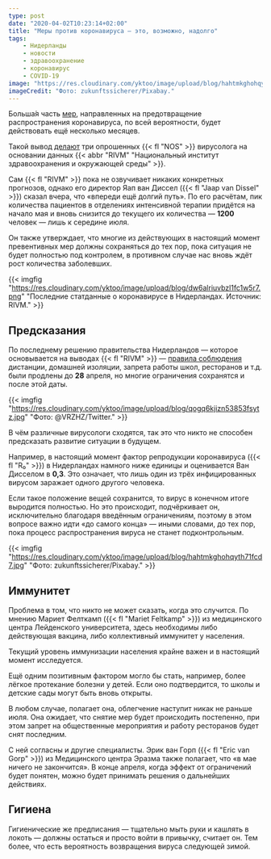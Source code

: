 ```yaml
---
type: post
date: "2020-04-02T10:23:14+02:00"
title: "Меры против коронавируса — это, возможно, надолго"
tags:
    - Нидерланды
    - новости
    - здравоохранение
    - коронавирус
    - COVID-19
image: "https://res.cloudinary.com/yktoo/image/upload/blog/hahtmkghohqyth71fcd7.jpg"
imageCredit: "Фото: zukunftssicherer/Pixabay."
---
```


Больша́я часть [мер](0709), направленных на предотвращение распространения коронавируса, по всей вероятности, будет действовать ещё несколько месяцев.

Такой вывод [делают](https://nos.nl/artikel/2329121-bepaalde-coronamaatregelen-mogelijk-nog-maanden-van-kracht.html) три опрошенных {{< fl "NOS" >}} вирусолога на основании данных {{< abbr "RIVM" "Национальный институт здравоохранения и окружающей среды" >}}.

<!--more-->

Сам {{< fl "RIVM" >}} пока не озвучивает никаких конкретных прогнозов, однако его директор Яап ван Диссел ({{< fl "Jaap van Dissel" >}}) сказал вчера, что «впереди ещё долгий путь». По его расчётам, пик количества пациентов в отделениях интенсивной терапии придётся на начало мая и вновь снизится до текущего их количества — **1200** человек — лишь к середине июля.

Он также утверждает, что многие из действующих в настоящий момент превентивных мер должны сохраняться до тех пор, пока ситуация не будет полностью под контролем, в противном случае нас вновь ждёт рост количества заболевших.

{{< imgfig "https://res.cloudinary.com/yktoo/image/upload/blog/dw6alriuvbzl1fc1w5r7.png" "Последние статданные о коронавирусе в Нидерландах. Источник: RIVM." >}}

## Предсказания

По последнему решению правительства Нидерландов — которое основывается на выводах {{< fl "RIVM" >}} — [правила соблюдения](0709) дистанции, домашней изоляции, запрета работы школ, ресторанов и т.д. были продлены до **28** апреля, но многие ограничения сохранятся и после этой даты.

{{< imgfig "https://res.cloudinary.com/yktoo/image/upload/blog/qogq6kjizn53853fsytz.jpg" "Фото: @VRZHZ/Twitter." >}}

В чём различные вирусологи сходятся, так это что никто не способен предсказать развитие ситуации в будущем.

Например, в настоящий момент фактор репродукции коронавируса ({{< fl "R₀" >}}) в Нидерландах намного ниже единицы и оценивается Ван Дисселом в **0,3**. Это означает, что лишь один из трёх инфицированных вирусом заражает одного другого человека.

Если такое положение вещей сохранится, то вирус в конечном итоге выродится полностью. Но это происходит, подчёркивает он, исключительно благодаря введённым ограничениям, поэтому в этом вопросе важно идти «до самого конца» — иными словами, до тех пор, пока процесс распространения вируса не станет подконтрольным.

{{< imgfig "https://res.cloudinary.com/yktoo/image/upload/blog/hahtmkghohqyth71fcd7.jpg" "Фото: zukunftssicherer/Pixabay." >}}

## Иммунитет

Проблема в том, что никто не может сказать, когда это случится. По мнению Мариет Фелткамп ({{< fl "Mariet Feltkamp" >}}) из медицинского центра Лейденского университета, здесь необходимы либо действующая вакцина, либо коллективный иммунитет у населения.

Текущий уровень иммунизации населения крайне важен и в настоящий момент исследуется.

Ещё одним позитивным фактором могло бы стать, например, более лёгкое протекание болезни у детей. Если оно подтвердится, то школы и детские сады могут быть вновь открыты.

В любом случае, полагает она, облегчение наступит никак не раньше июля. Она ожидает, что снятие мер будет происходить постепенно, при этом запрет на общественные мероприятия и работу ресторанов будет снят последним.

С ней согласны и другие специалисты. Эрик ван Горп ({{< fl "Eric van Gorp" >}}) из Медицинского центра Эразма также полагает, что «в мае ничего не закончится». В конце апреля, когда эффект от ограничений будет понятен, можно будет принимать решения о дальнейших действиях.

## Гигиена

Гигиенические же предписания — тщательно мыть руки и кашлять в локоть — должны остаться и просто войти в привычку, считает он. Тем более, что есть вероятность возвращения вируса следующей зимой.
